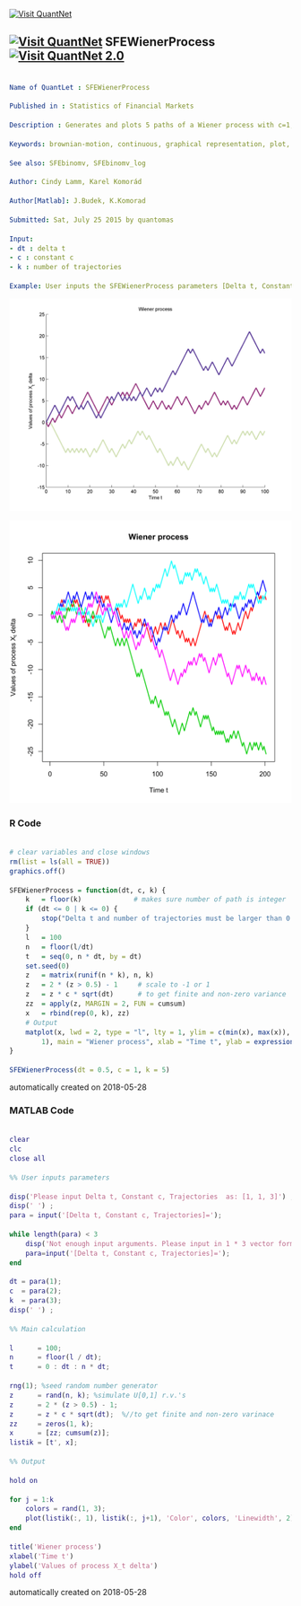 [<img src="https://github.com/QuantLet/Styleguide-and-FAQ/blob/master/pictures/banner.png" width="888" alt="Visit QuantNet">](http://quantlet.de/)

## [<img src="https://github.com/QuantLet/Styleguide-and-FAQ/blob/master/pictures/qloqo.png" alt="Visit QuantNet">](http://quantlet.de/) **SFEWienerProcess** [<img src="https://github.com/QuantLet/Styleguide-and-FAQ/blob/master/pictures/QN2.png" width="60" alt="Visit QuantNet 2.0">](http://quantlet.de/)

```yaml

﻿Name of QuantLet : SFEWienerProcess

Published in : Statistics of Financial Markets

Description : Generates and plots 5 paths of a Wiener process with c=1, delta_t=0.5.

Keywords: brownian-motion, continuous, graphical representation, plot, process, simulation, stochastic, stochastic-process, time-series, wiener-process

See also: SFEbinomv, SFEbinomv_log

Author: Cindy Lamm, Karel Komorád

Author[Matlab]: J.Budek, K.Komorad

Submitted: Sat, July 25 2015 by quantomas

Input:
- dt : delta t
- c : constant c
- k : number of trajectories

Example: User inputs the SFEWienerProcess parameters [Delta t, Constant c, Number of trajectories] like [1, 1, 3]
```

![Picture1](SFEWienerProcess-1_m.png)

![Picture2](SFEWienerProcess1.png)

### R Code
```r

# clear variables and close windows
rm(list = ls(all = TRUE))
graphics.off()

SFEWienerProcess = function(dt, c, k) {
    k 	= floor(k)             # makes sure number of path is integer
    if (dt <= 0 | k <= 0) {
        stop("Delta t and number of trajectories must be larger than 0!")
    }
    l 	= 100
    n 	= floor(l/dt)
    t 	= seq(0, n * dt, by = dt)
    set.seed(0)
    z 	= matrix(runif(n * k), n, k)
    z 	= 2 * (z > 0.5) - 1     # scale to -1 or 1
    z 	= z * c * sqrt(dt)      # to get finite and non-zero variance
    zz 	= apply(z, MARGIN = 2, FUN = cumsum)
    x 	= rbind(rep(0, k), zz)
    # Output
    matplot(x, lwd = 2, type = "l", lty = 1, ylim = c(min(x), max(x)), col = 2:(k + 
        1), main = "Wiener process", xlab = "Time t", ylab = expression(paste("Values of process ", X[t], " delta")))
}

SFEWienerProcess(dt = 0.5, c = 1, k = 5) 

```

automatically created on 2018-05-28

### MATLAB Code
```matlab

clear
clc
close all

%% User inputs parameters

disp('Please input Delta t, Constant c, Trajectories  as: [1, 1, 3]') ;
disp(' ') ;
para = input('[Delta t, Constant c, Trajectories]=');

while length(para) < 3
    disp('Not enough input arguments. Please input in 1 * 3 vector form like [1, 1, 3] or [1 1 3]');
    para=input('[Delta t, Constant c, Trajectories]=');
end

dt = para(1);
c  = para(2);
k  = para(3);
disp(' ') ;

%% Main calculation

l      = 100;
n      = floor(l / dt);
t      = 0 : dt : n * dt;

rng(1); %seed random number generator
z      = rand(n, k); %simulate U[0,1] r.v.'s
z      = 2 * (z > 0.5) - 1;
z      = z * c * sqrt(dt);  %//to get finite and non-zero varinace
zz     = zeros(1, k);
x      = [zz; cumsum(z)];
listik = [t', x];

%% Output

hold on

for j = 1:k
    colors = rand(1, 3);
    plot(listik(:, 1), listik(:, j+1), 'Color', colors, 'Linewidth', 2)
end

title('Wiener process')
xlabel('Time t')
ylabel('Values of process X_t delta')
hold off
```

automatically created on 2018-05-28
